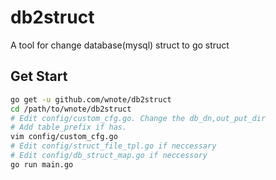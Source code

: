# db2struct
A tool for change database(mysql) struct to go struct

## Get Start
```bash
go get -u github.com/wnote/db2struct
cd /path/to/wnote/db2struct
# Edit config/custom_cfg.go. Change the db_dn,out_put_dir 
# Add table_prefix if has.
vim config/custom_cfg.go
# Edit config/struct_file_tpl.go if neccessary
# Edit config/db_struct_map.go if neccessory
go run main.go
```